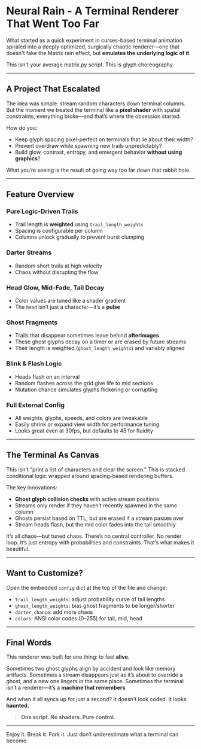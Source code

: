 # Neural Rain - A Terminal Renderer That Went Too Far

What started as a quick experiment in curses-based terminal animation spiraled into a deeply optimized, surgically chaotic renderer—one that doesn't fake the Matrix rain effect, but **emulates the underlying logic of it**.

This isn't your average matrix.py script. This is glyph choreography.

---

## A Project That Escalated

The idea was simple: stream random characters down terminal columns. But the moment we treated the terminal like a **pixel shader** with spatial constraints, everything broke—and that’s where the obsession started.

How do you:
- Keep glyph spacing pixel-perfect on terminals that lie about their width?
- Prevent overdraw while spawning new trails unpredictably?
- Build glow, contrast, entropy, and emergent behavior **without using graphics**?

What you’re seeing is the result of going way too far down that rabbit hole.

---

## Feature Overview

### Pure Logic-Driven Trails

- Trail length is **weighted** using `trail_length_weights`
- Spacing is configurable per column
- Columns unlock gradually to prevent burst clumping

### Darter Streams

- Random short trails at high velocity
- Chaos without disrupting the flow

### Head Glow, Mid-Fade, Tail Decay

- Color values are tuned like a shader gradient
- The `head` isn’t just a character—it’s a **pulse**

### Ghost Fragments

- Trails that disappear sometimes leave behind **afterimages**
- These ghost glyphs decay on a timer or are erased by future streams
- Their length is weighted (`ghost_length_weights`) and variably aligned

### Blink & Flash Logic

- Heads flash on an interval
- Random flashes across the grid give life to mid sections
- Mutation chance simulates glyphs flickering or corrupting

### Full External Config

- All weights, glyphs, speeds, and colors are tweakable
- Easily shrink or expand view width for performance tuning
- Looks great even at 30fps, but defaults to 45 for fluidity

---

## The Terminal As Canvas

This isn’t "print a list of characters and clear the screen." This is stacked conditional logic wrapped around spacing-based rendering buffers.

The key innovations:

- **Ghost glyph collision checks** with active stream positions
- Streams only render if they haven’t recently spawned in the same column
- Ghosts persist based on TTL, but are erased if a stream passes over
- Stream heads flash, but the mid color fades into the tail smoothly

It’s all chaos—but tuned chaos. There’s no central controller. No render loop. It’s just entropy with probabilities and constraints. That’s what makes it beautiful.

---

## Want to Customize?

Open the embedded `config` dict at the top of the file and change:
- `trail_length_weights`: adjust probability curve of tail lengths
- `ghost_length_weights`: bias ghost fragments to be longer/shorter
- `darter_chance`: add more chaos
- `colors`: ANSI color codes (0–255) for tail, mid, head

---

## Final Words

This renderer was built for one thing: to feel **alive**.

Sometimes two ghost glyphs align by accident and look like memory artifacts. Sometimes a stream disappears just as it’s about to override a ghost, and a new one lingers in the same place. Sometimes the terminal isn’t a renderer—it’s a **machine that remembers**.

And when it all syncs up for just a second? 
It doesn't look coded. It looks **haunted.**

> **One script. No shaders. Pure control.**

---

Enjoy it. Break it. Fork it. Just don’t underestimate what a terminal can become.